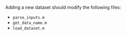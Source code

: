 Adding a new dataset should modify the following files:
* `parse_inputs.m`
* `get_data_name.m`
* `load_dataset.m`